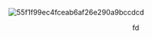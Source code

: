 ![55f1f99ec4fceab6af26e290a9bccdcd](https://github.com/sergeykolbasin97/sergeykolbasin97/assets/111511890/104c88a9-741a-4cbc-a25c-1fb2b55dc359)

<center>fd</center>

<!--
**sergeykolbasin97/sergeykolbasin97** is a ✨ _special_ ✨ repository because its `README.md` (this file) appears on your GitHub profile.

Here are some ideas to get you started:

- 🔭 I’m currently working on ...
- 🌱 I’m currently learning ...
- 👯 I’m looking to collaborate on ...
- 🤔 I’m looking for help with ...
- 💬 Ask me about ...
- 📫 How to reach me: ...
- 😄 Pronouns: ...
- ⚡ Fun fact: ...
-->
